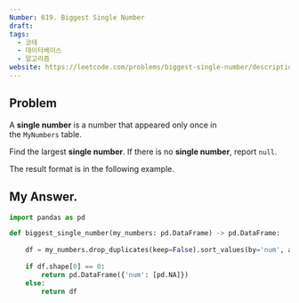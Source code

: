 ```yaml
---
Number: 619. Biggest Single Number
draft: 
tags:
  - 코테
  - 데이터베이스
  - 알고리즘
website: https://leetcode.com/problems/biggest-single-number/description/
---
```

## Problem
A **single number** is a number that appeared only once in the `MyNumbers` table.

Find the largest **single number**. If there is no **single number**, report `null`.

The result format is in the following example.


## My Answer.
```python
import pandas as pd

def biggest_single_number(my_numbers: pd.DataFrame) -> pd.DataFrame:
	
	df = my_numbers.drop_duplicates(keep=False).sort_values(by='num', ascending=False).reset_index(drop=True).loc[:0, 'num'].to_frame()
	
	if df.shape[0] == 0:
		return pd.DataFrame({'num': [pd.NA]})
	else:
		return df
```
